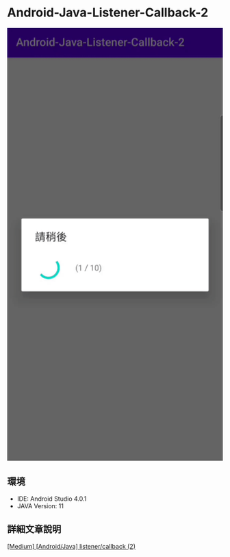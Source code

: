 # Android-Java-Listener-Callback-2
![](https://raw.githubusercontent.com/boyu8266/Android-Java-Listener-Callback-2/master/images/uukdw-lqh0l.gif)

## 環境
- IDE: Android Studio 4.0.1
- JAVA Version: 11

## 詳細文章說明
[[Medium] [Android/Java] listener/callback (2)](https://medium.com/@boryuh8266/android-java-listener-callback-2-7bddeeea1296)